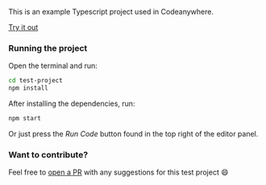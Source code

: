 This is an example Typescript project used in Codeanywhere.

[Try it out](https://beta.codeanywhere.com/workspace#https://github.com/Codeanywhere-Templates/typescript-node)

### Running the project

Open the terminal and run:
```sh
cd test-project
npm install
```

After installing the dependencies, run:
```sh
npm start
```

Or just press the *Run Code* button found in the top right of the editor panel.

### Want to contribute?

Feel free to [open a PR](https://github.com/Codeanywhere-Templates/typescript-node) with any suggestions for this test project :smile: 